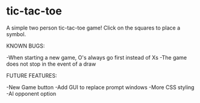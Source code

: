 # tic-tac-toe
A simple two person tic-tac-toe game! Click on the squares to place a symbol. 

KNOWN BUGS:

-When starting a new game, O's always go first instead of Xs
-The game does not stop in the event of a draw

FUTURE FEATURES:

-New Game button
-Add GUI to replace prompt windows
-More CSS styling
-AI opponent option
